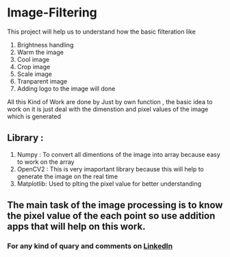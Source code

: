# Image-Filtering
This project will help us to understand how the basic filteration like
1. Brightness handling
2. Warm the image
3. Cool image
4. Crop image
5. Scale image
6. Tranparent image
7. Adding logo to the image will done

All this Kind of Work are done by Just by own function , the basic idea to work on it is just deal with the dimenstion and pixel values of the image which is generated

## Library :
1. Numpy : To convert all dimentions of the image into array because easy to work on the array
2. OpenCV2 : This is very imaportant library because this will help to generate the image on the real time
3. Matplotlib: Used to plting the pixel value for better understanding

## The main task of the image processing is to know the pixel value of the each point so use addition apps that will help on this work.

### For any kind of quary and comments on [LinkedIn](https://www.linkedin.com/in/ashu-toshkr)
